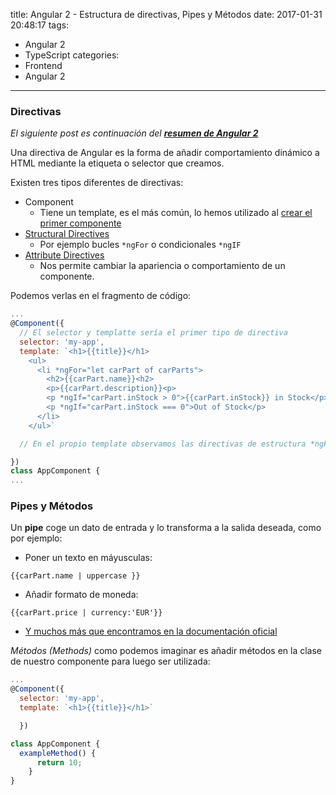 title: Angular 2 - Estructura de directivas, Pipes y Métodos
date: 2017-01-31 20:48:17
tags:
- Angular 2
- TypeScript
categories:
- Frontend
- Angular 2
---

### Directivas

*El siguiente post es continuación del **[resumen de Angular 2](/2017/01/30/angular2/)***

Una directiva de Angular es la forma de añadir comportamiento dinámico a HTML mediante la etiqueta o selector que creamos.

Existen tres tipos diferentes de directivas:

* Component
  * Tiene un template, es el más común, lo hemos utilizado al [crear el primer componente](/2017/01/30/angular2-primer-componente/)
* [Structural Directives](https://angular.io/docs/ts/latest/guide/structural-directives.html)
  * Por ejemplo bucles `*ngFor` o condicionales `*ngIF`
* [Attribute Directives](https://angular.io/docs/ts/latest/guide/attribute-directives.html)
  * Nos permite cambiar la apariencia o comportamiento de un componente.

Podemos verlas en el fragmento de código:

```js
...
@Component({
  // El selector y templatte sería el primer tipo de directiva
  selector: 'my-app',
  template: `<h1>{{title}}</h1>
    <ul>
      <li *ngFor="let carPart of carParts">
        <h2>{{carPart.name}}<h2>
        <p>{{carPart.description}}<p>
        <p *ngIf="carPart.inStock > 0">{{carPart.inStock}} in Stock</p>
        <p *ngIf="carPart.inStock === 0">Out of Stock</p>
      </li>
    </ul>`

  // En el propio template observamos las directivas de estructura *ngFor y *ngIf

})
class AppComponent {
...
```

### Pipes y Métodos

Un **pipe** coge un dato de entrada y lo transforma a la salida deseada, como por ejemplo:

* Poner un texto en máyusculas:
```
{{carPart.name | uppercase }}
```

* Añadir formato de moneda:
```
{{carPart.price | currency:'EUR'}}
```

* [Y muchos más que encontramos en la documentación oficial](https://angular.io/docs/ts/latest/guide/pipes.html)

*Métodos (Methods)* como podemos imaginar es añadir métodos en la clase de nuestro componente para luego ser utilizada:


```js
...
@Component({
  selector: 'my-app',
  template: `<h1>{{title}}</h1>`

  })

class AppComponent {
  exampleMethod() {
      return 10;
    }
}

```
